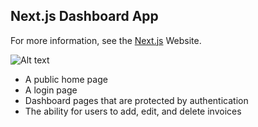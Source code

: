 ## Next.js Dashboard App


For more information, see the [Next.js](https://nextjs.org) Website.


![Alt text](image.png)

- A public home page
- A login page
- Dashboard pages that are protected by authentication
- The ability for users to add, edit, and delete invoices


